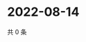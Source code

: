 # 2022-08-14

共 0 条

<!-- BEGIN WEIBO -->
<!-- 最后更新时间 Sun Aug 14 2022 06:15:45 GMT+0800 (China Standard Time) -->

<!-- END WEIBO -->
